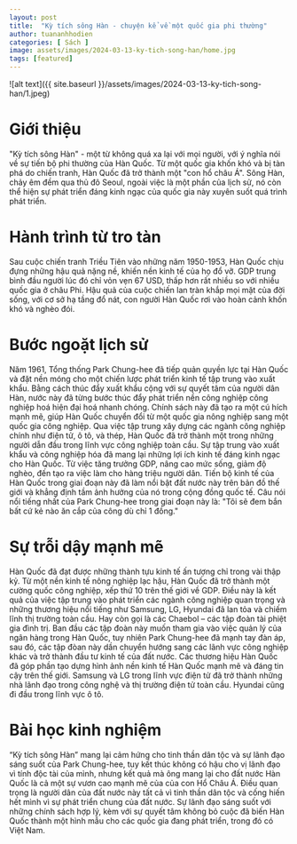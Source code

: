 ```yaml
---
layout: post
title:  "Kỳ tích sông Hàn - chuyện kể về một quốc gia phi thường"
author: tuananhhodien
categories: [ Sách ]
image: assets/images/2024-03-13-ky-tich-song-han/home.jpg
tags: [featured]
---
```

![alt text]({{ site.baseurl }}/assets/images/2024-03-13-ky-tich-song-han/1.jpeg)
# Giới thiệu
"Kỳ tích sông Hàn" - một từ không quá xa lại với mọi người, với ý nghĩa nói về sự tiến bộ phi thường của Hàn Quốc. Từ một quốc gia khốn khó và bị tàn phá do chiến tranh, Hàn Quốc đã trở thành một "con hổ châu Á". Sông Hàn, chảy êm đềm qua thủ đô Seoul, ngoài việc là một phần của lịch sử, nó còn thể hiện sự phát triển đáng kinh ngạc của quốc gia này xuyên suốt quá trình phát triển.
# Hành trình từ tro tàn
Sau cuộc chiến tranh Triều Tiên vào những năm 1950-1953, Hàn Quốc chịu đựng những hậu quả nặng nề, khiến nền kinh tế của họ đổ vỡ. GDP trung bình đầu người lúc đó chỉ vỏn vẹn 67 USD, thấp hơn rất nhiều so với nhiều quốc gia ở châu Phi. Hậu quả của cuộc chiến lan tràn khắp mọi mặt của đời sống, với cơ sở hạ tầng đổ nát, con người Hàn Quốc rơi vào hoàn cảnh khốn khó và nghèo đói. 
# Bước ngoặt lịch sử
Năm 1961, Tổng thống Park Chung-hee đã tiếp quản quyền lực tại Hàn Quốc và đặt nền móng cho một chiến lược phát triển kinh tế tập trung vào xuất khẩu. Bằng cách thúc đẩy xuất khẩu cộng với sự quyết tâm của người dân Hàn, nước này đã từng bước thúc đẩy phát triển nền công nghiệp công nghiệp hoá hiện đại hoá nhanh chóng.
Chính sách này đã tạo ra một cú hích mạnh mẽ, giúp Hàn Quốc chuyển đổi từ một quốc gia nông nghiệp sang một quốc gia công nghiệp. Qua việc tập trung xây dựng các ngành công nghiệp chính như điện tử, ô tô, và thép, Hàn Quốc đã trở thành một trong những người dẫn đầu trong lĩnh vực công nghiệp toàn cầu.
Sự tập trung vào xuất khẩu và công nghiệp hóa đã mang lại những lợi ích kinh tế đáng kinh ngạc cho Hàn Quốc. Từ việc tăng trưởng GDP, nâng cao mức sống, giảm độ nghèo, đến tạo ra việc làm cho hàng triệu người dân. Tiến bộ kinh tế của Hàn Quốc trong giai đoạn này đã làm nổi bật đất nước này trên bản đồ thế giới và khẳng định tầm ảnh hưởng của nó trong cộng đồng quốc tế.
Câu nói nổi tiếng nhất của Park Chung-hee trong giai đoạn này là:
"Tôi sẽ đem bắn bất cứ kẻ nào ăn cắp của công dù chỉ 1 đồng."
# Sự trỗi dậy mạnh mẽ
Hàn Quốc đã đạt được những thành tựu kinh tế ấn tượng chỉ trong vài thập kỷ. Từ một nền kinh tế nông nghiệp lạc hậu, Hàn Quốc đã trở thành một cường quốc công nghiệp, xếp thứ 10 trên thế giới về GDP. Điều này là kết quả của việc tập trung vào phát triển các ngành công nghiệp quan trọng và những thương hiệu nổi tiếng như Samsung, LG, Hyundai đã lan tỏa và chiếm lĩnh thị trường toàn cầu. Hay còn gọi là các Chaebol – các tập đoàn tài phiệt gia đình trị.
Ban đầu các tập đoàn này muốn tham gia vào việc quản lý của ngân hàng trong Hàn Quốc, tuy nhiên Park Chung-hee đã mạnh tay đàn áp, sau đó, các tập đòan này dần chuyển hướng sang các lãnh vực công nghiệp khác và trở thành đầu tư kinh tế của đất nước.
Các thương hiệu Hàn Quốc đã góp phần tạo dựng hình ảnh nền kinh tế Hàn Quốc mạnh mẽ và đáng tin cậy trên thế giới. Samsung và LG trong lĩnh vực điện tử đã trở thành những nhà lãnh đạo trong công nghệ và thị trường điện tử toàn cầu. Hyundai cũng đi đầu trong lĩnh vực ô tô.
# Bài học kinh nghiệm
“Kỳ tích sông Hàn” mang lại cảm hứng cho tinh thần dân tộc và sự lãnh đạo sáng suốt của Park Chung-hee, tuy kết thúc không có hậu cho vị lãnh đạo vì tính độc tài của mình, nhưng kết quả mà ông mang lại cho đất nước Hàn Quốc là cả một sự vươn cao mạnh mẽ của của con Hổ Châu Á. Điều quan trọng là người dân của đất nước này tất cả vì tinh thần dân tộc và cống hiến hết mình vì sự phát triển chung của đất nước. Sự lãnh đạo sáng suốt với những chính sách hợp lý, kèm với sự quyết tâm không bỏ cuộc đã biến Hàn Quốc thành một hình mẫu cho các quốc gia đang phát triển, trong đó có Việt Nam.
